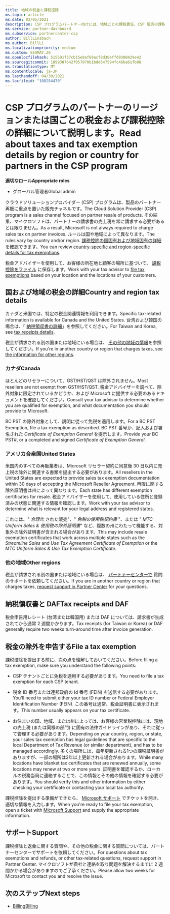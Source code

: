 ```yaml
---
title: 地域の税金と課税控除
ms.topic: article
ms.date: 03/05/2021
description: CSP プログラムパートナー向けには、地域ごとの課税責任、CSP 販売の課税控除を送信する方法、および税金に関する質問のサポートを受ける方法について説明します。
ms.service: partner-dashboard
ms.subservice: partnercenter-csp
author: BillLinzbach
ms.author: BillLi
ms.localizationpriority: medium
ms.custom: SEOMAY.20
ms.openlocfilehash: 515591f37cb15e8af69acf8d30affd9300429e42
ms.sourcegitcommit: 1899307642f057070b1bdd647594fc46ba61fb08
ms.translationtype: MT
ms.contentlocale: ja-JP
ms.lasthandoff: 04/30/2021
ms.locfileid: "108284470"
---
```

# <a name="read-about-taxes-and-tax-exemption-details-by-region-or-country-for-partners-in-the-csp-program"></a><span data-ttu-id="088ea-103">CSP プログラムのパートナーのリージョンまたは国ごとの税金および課税控除の詳細について説明します。</span><span class="sxs-lookup"><span data-stu-id="088ea-103">Read about taxes and tax exemption details by region or country for partners in the CSP program</span></span>

<span data-ttu-id="088ea-104">**適切なロール**</span><span class="sxs-lookup"><span data-stu-id="088ea-104">**Appropriate roles**</span></span>

- <span data-ttu-id="088ea-105">グローバル管理者</span><span class="sxs-lookup"><span data-stu-id="088ea-105">Global admin</span></span>

<span data-ttu-id="088ea-106">クラウドソリューションプロバイダー (CSP) プログラムは、製品のパートナー再販に重点を置いた販売チャネルです。</span><span class="sxs-lookup"><span data-stu-id="088ea-106">The Cloud Solution Provider (CSP) program is a sales channel focused on partner resale of products.</span></span> <span data-ttu-id="088ea-107">その結果、マイクロソフトは、パートナーの請求書の売上税を常に請求する必要があるとは限りません。</span><span class="sxs-lookup"><span data-stu-id="088ea-107">As a result, Microsoft is not always required to charge sales tax on partner invoices.</span></span> <span data-ttu-id="088ea-108">ルールは国や地域によって異なります。</span><span class="sxs-lookup"><span data-stu-id="088ea-108">The rules vary by country and/or region.</span></span> <span data-ttu-id="088ea-109">[課税控除の国固有および地域固有の詳細](#country-and-region-tax-details)を確認できます。</span><span class="sxs-lookup"><span data-stu-id="088ea-109">You can review [country-specific and region-specific details for tax exemptions](#country-and-region-tax-details).</span></span>

<span data-ttu-id="088ea-110">税金アドバイザーを使用して、お客様の所在地と顧客の場所に基づいて、 [課税控除をファイル](#file-a-tax-exemption) に保存します。</span><span class="sxs-lookup"><span data-stu-id="088ea-110">Work with your tax advisor to [file tax exemptions](#file-a-tax-exemption) based on your location and the locations of your customers.</span></span>

## <a name="country-and-region-tax-details"></a><span data-ttu-id="088ea-111">国および地域の税金の詳細</span><span class="sxs-lookup"><span data-stu-id="088ea-111">Country and region tax details</span></span>

<span data-ttu-id="088ea-112">カナダと米国では、特定の税金関連情報を利用できます。</span><span class="sxs-lookup"><span data-stu-id="088ea-112">Specific tax-related information is available for Canada and the United States.</span></span> <span data-ttu-id="088ea-113">台湾および韓国の場合は、「 [納税領収書の詳細](#tax-receipts-and-daf)」を参照してください。</span><span class="sxs-lookup"><span data-stu-id="088ea-113">For Taiwan and Korea, see [tax receipts details](#tax-receipts-and-daf).</span></span>

<span data-ttu-id="088ea-114">税金が請求される別の国または地域にいる場合は、 [その他の地域の情報](#other-regions)を参照してください。</span><span class="sxs-lookup"><span data-stu-id="088ea-114">If you're in another country or region that charges taxes, see [the information for other regions](#other-regions).</span></span>


### <a name="canada"></a><span data-ttu-id="088ea-115">カナダ</span><span class="sxs-lookup"><span data-stu-id="088ea-115">Canada</span></span>

<span data-ttu-id="088ea-116">ほとんどのリセラーについて、GST/HST/QST は除外されません。</span><span class="sxs-lookup"><span data-stu-id="088ea-116">Most resellers are not exempt from GST/HST/QST.</span></span> <span data-ttu-id="088ea-117">税金アドバイザーを調べて、除外対象に限定されているかどうか、および Microsoft に提供する必要のあるドキュメントを確認してください。</span><span class="sxs-lookup"><span data-stu-id="088ea-117">Consult your tax advisor to determine whether you are qualified for exemption, and what documentation you should provide to Microsoft.</span></span>

<span data-ttu-id="088ea-118">BC PST の除外対象として、説明に従って免税を適用します。</span><span class="sxs-lookup"><span data-stu-id="088ea-118">For a BC PST Exemption, file a tax exemption as described.</span></span> <span data-ttu-id="088ea-119">BC PST 番号か、記入および署名された *Certificate of Exemption General* を提示します。</span><span class="sxs-lookup"><span data-stu-id="088ea-119">Provide your BC PST#, or a completed and signed *Certificate of Exemption General*.</span></span>

### <a name="united-states"></a><span data-ttu-id="088ea-120">アメリカ合衆国</span><span class="sxs-lookup"><span data-stu-id="088ea-120">United States</span></span>

<span data-ttu-id="088ea-121">米国内のすべての再販業者は、Microsoft リセラー契約に同意後 30 日以内に売上税の除外に関連する書類を提出する必要があります。</span><span class="sxs-lookup"><span data-stu-id="088ea-121">All resellers in the United States are expected to provide sales tax exemption documentation within 30 days of accepting the Microsoft Reseller Agreement.</span></span> <span data-ttu-id="088ea-122">再販に関する除外証明書は州によって異なります。</span><span class="sxs-lookup"><span data-stu-id="088ea-122">Each state has different exemption certificates for resale.</span></span> <span data-ttu-id="088ea-123">税金アドバイザーを使用して、使用している住所と登録済みの状態に関連する情報を確認します。</span><span class="sxs-lookup"><span data-stu-id="088ea-123">Work with your tax advisor to determine what is relevant for your legal address and registered states.</span></span>

<span data-ttu-id="088ea-124">これには、" *合理化* された販売"、" *免税の使用税契約書* "、または " *MTC Uniform Sales & 使用税の除外証明書*" など、複数の州にわたって機能する、対象外の除外証明書が含まれる場合があります。</span><span class="sxs-lookup"><span data-stu-id="088ea-124">This may include resale exemption certificates that work across multiple states such as the *Streamline Sales* and *Use Tax Agreement Certificate of Exemption* or the *MTC Uniform Sales & Use Tax Exemption Certificate*.</span></span>

### <a name="other-regions"></a><span data-ttu-id="088ea-125">他の地域</span><span class="sxs-lookup"><span data-stu-id="088ea-125">Other regions</span></span>

<span data-ttu-id="088ea-126">税金が請求される別の国または地域にいる場合は、 [パートナーセンターで](#support) 質問のサポートを依頼してください。</span><span class="sxs-lookup"><span data-stu-id="088ea-126">If you are in another country or region that charges taxes, [request support in Partner Center](#support) for your questions.</span></span>

## <a name="tax-receipts-and-daf"></a><span data-ttu-id="088ea-127">納税領収書と DAF</span><span class="sxs-lookup"><span data-stu-id="088ea-127">Tax receipts and DAF</span></span>

<span data-ttu-id="088ea-128">税金申告用レシート (台湾または韓国用) または DAF については、請求書が生成されてから通常 2 週間かかります。</span><span class="sxs-lookup"><span data-stu-id="088ea-128">Tax receipts (for Taiwan or Korea) or DAF generally require two weeks turn-around time after invoice generation.</span></span>

## <a name="file-a-tax-exemption"></a><span data-ttu-id="088ea-129">税金の除外を申告する</span><span class="sxs-lookup"><span data-stu-id="088ea-129">File a tax exemption</span></span>

<span data-ttu-id="088ea-130">課税控除を提出する前に、次の点を理解しておいてください。</span><span class="sxs-lookup"><span data-stu-id="088ea-130">Before filing a tax exemption, make sure you understand the following points:</span></span>

- <span data-ttu-id="088ea-131">CSP テナントごとに免税を適用する必要があります。</span><span class="sxs-lookup"><span data-stu-id="088ea-131">You need to file a tax exemption for each CSP tenant.</span></span>

- <span data-ttu-id="088ea-132">税金 ID 番号または連邦政府の Id 番号 (FEIN) を送信する必要があります。</span><span class="sxs-lookup"><span data-stu-id="088ea-132">You'll need to submit either your tax ID number or Federal Employer Identification Number (FEIN).</span></span> <span data-ttu-id="088ea-133">この番号は通常、税金証明書に表示されます。</span><span class="sxs-lookup"><span data-stu-id="088ea-133">This number usually appears on your tax certificate.</span></span>

- <span data-ttu-id="088ea-134">お住まいの国、地域、または州によっては、お客様の営業税控除には、現地の売上税 (または同様の部門) に固有の法律ガイドラインがあり、それに従って管理する必要があります。</span><span class="sxs-lookup"><span data-stu-id="088ea-134">Depending on your country, region, or state, your sales tax exemption has legal guidelines that are specific to the local Department of Tax Revenue (or similar department), and has to be managed accordingly.</span></span> <span data-ttu-id="088ea-135">多くの場所には、毎年更新される1つの課税証明書がありますが、一部の場所は2年以上更新される場合があります。</span><span class="sxs-lookup"><span data-stu-id="088ea-135">While many locations have blanket tax certificates that are renewed annually, some locations may renew at two or more years.</span></span> <span data-ttu-id="088ea-136">証明書を確認するか、ローカルの税務当局に連絡することで、この情報とその他の情報を確認する必要があります。</span><span class="sxs-lookup"><span data-stu-id="088ea-136">You should verify this and other information by either checking your certificate or contacting your local tax authority.</span></span>

<span data-ttu-id="088ea-137">課税控除を提出する準備ができたら、 [Microsoft サポート](https://partner.microsoft.com/dashboard/support/csp/servicerequests/create?stage=2&topicid=92930319-ced6-c18b-d7a6-d62b22d60aa5) でチケットを開き、適切な情報を入力します。</span><span class="sxs-lookup"><span data-stu-id="088ea-137">When you're ready to file your tax exemption, open a ticket with [Microsoft Support](https://partner.microsoft.com/dashboard/support/csp/servicerequests/create?stage=2&topicid=92930319-ced6-c18b-d7a6-d62b22d60aa5) and supply the appropriate information.</span></span>

## <a name="support"></a><span data-ttu-id="088ea-138">サポート</span><span class="sxs-lookup"><span data-stu-id="088ea-138">Support</span></span>

<span data-ttu-id="088ea-139">課税控除と返金に関する質問や、その他の税金に関する質問については、パートナーセンターでサポートを依頼してください。</span><span class="sxs-lookup"><span data-stu-id="088ea-139">For questions about tax exemptions and refunds, or other tax-related questions, request support in Partner Center.</span></span> <span data-ttu-id="088ea-140">マイクロソフトが貴社と連絡を取り問題を解決するまでに 2 週間かかる場合がありますのでご了承ください。</span><span class="sxs-lookup"><span data-stu-id="088ea-140">Please allow two weeks for Microsoft to contact you and resolve the issue.</span></span>

## <a name="next-steps"></a><span data-ttu-id="088ea-141">次のステップ</span><span class="sxs-lookup"><span data-stu-id="088ea-141">Next steps</span></span>

- [<span data-ttu-id="088ea-142">Billing</span><span class="sxs-lookup"><span data-stu-id="088ea-142">Billing</span></span>](billing.md)
